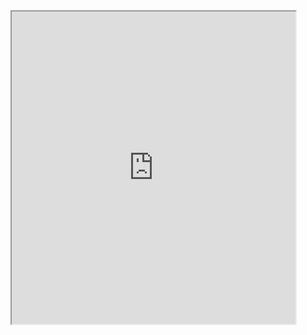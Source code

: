 <!DOCTYPE html>
<html>
<head>
  <title>sample web page</title>
  <meta name="viewport" content="width=device-width, initial-scale=1.0">
  <meta charset="utf-8">
</head>
<body>

<iframe src="https://public.tableau.com/shared/CNTY5N684?:showVizHome=no&:embed=true" width="90%" height="500"></iframe>

</body>
</html>